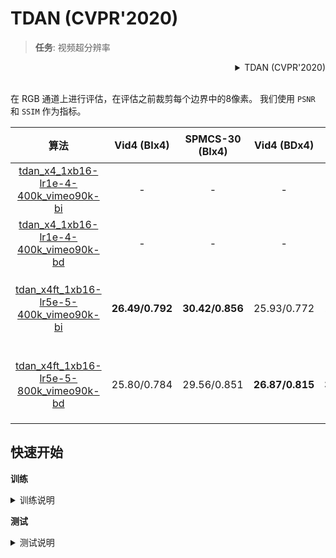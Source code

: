 # TDAN (CVPR'2020)

> **任务**: 视频超分辨率

<!-- [ALGORITHM] -->

<details>
<summary align="right">TDAN (CVPR'2020)</summary>

```bibtex
@InProceedings{tian2020tdan,
  title={TDAN: Temporally-Deformable Alignment Network for Video Super-Resolution},
  author={Tian, Yapeng and Zhang, Yulun and Fu, Yun and Xu, Chenliang},
  booktitle = {Proceedings of the IEEE conference on Computer Vision and Pattern Recognition},
  year = {2020}
}
```

</details>

<br/>

在 RGB 通道上进行评估，在评估之前裁剪每个边界中的8像素。
我们使用 `PSNR` 和 `SSIM` 作为指标。

|                            算法                            |   Vid4 (BIx4)   | SPMCS-30 (BIx4) |   Vid4 (BDx4)   | SPMCS-30 (BDx4) |         GPU 信息         |                            下载                            |
| :--------------------------------------------------------: | :-------------: | :-------------: | :-------------: | :-------------: | :----------------------: | :--------------------------------------------------------: |
| [tdan_x4_1xb16-lr1e-4-400k_vimeo90k-bi](/configs/tdan/tdan_x4_1xb16-lr1e-4-400k_vimeo90k-bi.py) |        -        |        -        |        -        |        -        |            -             |                             -                              |
| [tdan_x4_1xb16-lr1e-4-400k_vimeo90k-bd](/configs/tdan/tdan_x4_1xb16-lr1e-4-400k_vimeo90k-bd.py) |        -        |        -        |        -        |        -        |            -             |                             -                              |
| [tdan_x4ft_1xb16-lr5e-5-400k_vimeo90k-bi](/configs/tdan/tdan_x4ft_1xb16-lr5e-5-400k_vimeo90k-bi.py) | **26.49/0.792** | **30.42/0.856** |   25.93/0.772   |   29.69/0.842   | 8 (Tesla V100-SXM2-32GB) | [模型](https://download.openmmlab.com/mmediting/restorers/tdan/tdan_vimeo90k_bix4_20210528-739979d9.pth) \| [日志](https://download.openmmlab.com/mmediting/restorers/tdan/tdan_vimeo90k_bix4_20210528_135616.log.json) |
| [tdan_x4ft_1xb16-lr5e-5-800k_vimeo90k-bd](/configs/tdan/tdan_x4ft_1xb16-lr5e-5-800k_vimeo90k-bd.py) |   25.80/0.784   |   29.56/0.851   | **26.87/0.815** | **30.77/0.868** | 8 (Tesla V100-SXM2-32GB) | [模型](https://download.openmmlab.com/mmediting/restorers/tdan/tdan_vimeo90k_bdx4_20210528-c53ab844.pth) \| [日志](https://download.openmmlab.com/mmediting/restorers/tdan/tdan_vimeo90k_bdx4_20210528_122401.log.json) |

## 快速开始

**训练**

<details>
<summary>训练说明</summary>

您可以使用以下命令来训练模型。

TDAN 训练有两个阶段。

**阶段 1**: 以更大的学习率训练 (1e-4)

```shell
# CPU上训练
CUDA_VISIBLE_DEVICES=-1 python tools/train.py configs/tdan/tdan_x4_1xb16-lr1e-4-400k_vimeo90k-bi.py

# 单个GPU上训练
python tools/train.py configs/tdan/tdan_x4_1xb16-lr1e-4-400k_vimeo90k-bi.py

# 多个GPU上训练
./tools/dist_train.sh configs/tdan/tdan_x4_1xb16-lr1e-4-400k_vimeo90k-bi.py 8
```

**阶段 2**: 以较小的学习率进行微调 (5e-5)

```shell
# CPU上训练
CUDA_VISIBLE_DEVICES=-1 python tools/train.py configs/tdan/tdan_x4ft_1xb16-lr5e-5-400k_vimeo90k-bi.py

# 单个GPU上训练
python tools/train.py configs/tdan/tdan_x4ft_1xb16-lr5e-5-400k_vimeo90k-bi.py

# 多个GPU上训练
./tools/dist_train.sh configs/tdan/tdan_x4ft_1xb16-lr5e-5-400k_vimeo90k-bi.py 8
```

更多细节可以参考 [train_test.md](/docs/zh_cn/user_guides/train_test.md) 中的 **Train a model** 部分。

</details>

**测试**

<details>
<summary>测试说明</summary>

您可以使用以下命令来测试模型。

```shell
# CPU上测试
CUDA_VISIBLE_DEVICES=-1 python tools/test.py configs/tdan/tdan_x4ft_1xb16-lr5e-5-400k_vimeo90k-bi.py https://download.openmmlab.com/mmediting/restorers/tdan/tdan_vimeo90k_bix4_20210528-739979d9.pth

# 单个GPU上测试
python tools/test.py configs/tdan/tdan_x4ft_1xb16-lr5e-5-400k_vimeo90k-bi.py https://download.openmmlab.com/mmediting/restorers/tdan/tdan_vimeo90k_bix4_20210528-739979d9.pth

# 多个GPU上测试
./tools/dist_test.sh configs/tdan/tdan_x4ft_1xb16-lr5e-5-400k_vimeo90k-bi.py https://download.openmmlab.com/mmediting/restorers/tdan/tdan_vimeo90k_bix4_20210528-739979d9.pth 8
```

更多细节可以参考 [train_test.md](/docs/zh_cn/user_guides/train_test.md) 中的 **Test a pre-trained model** 部分。

</details>
